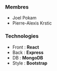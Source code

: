 ### Membres
- Joel Pokam
- Pierre-Alexis Krstic

### Technologies
- Front : **React**
- Back : **Express**
- DB : **MongoDB**
- Style : **Bootstrap**